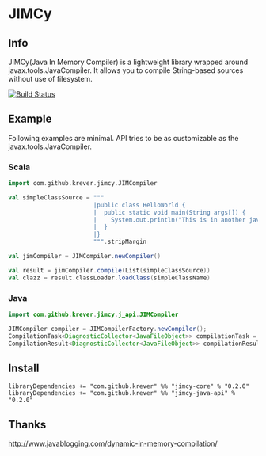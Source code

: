 # JIMCy
## Info
JIMCy(Java In Memory Compiler) is a lightweight library wrapped around javax.tools.JavaCompiler.
It allows you to compile String-based sources without use of filesystem.

[![Build Status](https://travis-ci.org/Krever/JIMCy.svg?branch=master)](https://travis-ci.org/Krever/JIMCy)
## Example
Following examples are minimal. API tries to be as customizable as the javax.tools.JavaCompiler.

### Scala
```scala
import com.github.krever.jimcy.JIMCompiler

val simpleClassSource = """
                        |public class HelloWorld {
                        |  public static void main(String args[]) {
                        |    System.out.println("This is in another java file");
                        |  }
                        |}
                        """.stripMargin

val jimCompiler = JIMCompiler.newCompiler()

val result = jimCompiler.compile(List(simpleClassSource))
val clazz = result.classLoader.loadClass(simpleClassName)
```
### Java
```java
import com.github.krever.jimcy.j_api.JIMCompiler

JIMCompiler compiler = JIMCompilerFactory.newCompiler();
CompilationTask<DiagnosticCollector<JavaFileObject>> compilationTask = compiler.compilation(Arrays.asList("sourceCode")));
CompilationResult<DiagnosticCollector<JavaFileObject>> compilationResult = compilationTask.run();

```
## Install
```
libraryDependencies += "com.github.krever" %% "jimcy-core" % "0.2.0"
libraryDependencies += "com.github.krever" %% "jimcy-java-api" % "0.2.0"
```


## Thanks
http://www.javablogging.com/dynamic-in-memory-compilation/

